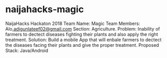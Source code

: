 # naijahacks-magic
NaijaHacks Hackaton 2018
Team Name: Magic
Team Members: Alo,adigunlateef02@gmail.com
Section: Agriculture.
Problem: Inability of farmers to dectect diseases fighting their plants and also apply the right treatment.
Solution: Build a mobile App that will enbale farmers to dectect the diseases facing their plants and give the proper treatment.
Proposed Stack: Java/Android

